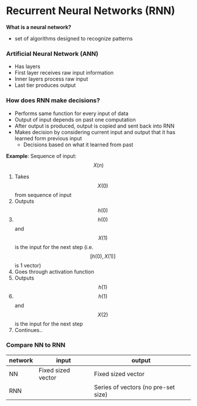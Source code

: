 # Recurrent Neural Networks (RNN)

**What is a neural network?**
- set of algorithms designed to recognize patterns

### Artificial Neural Network (ANN)
- Has layers
- First layer receives raw input information
- Inner layers process raw input
- Last tier produces output


### How does RNN make decisions?
- Performs same function for every input of data
- Output of input depends on past one computation
- After output is produced, output is copied and sent back into RNN
- Makes decision by considering current input and output that it has learned form previous input 
  - Decisions based on what it learned from past

**Example**:
Sequence of input: $$X(n)$$

1. Takes $$X(0)$$ from sequence of input
2. Outputs $$h(0)$$
3. $$h(0)$$ and $$X(1)$$ is the input for the next step (i.e. $$[h(0), X(1)]$$ is 1 vector)
4. Goes through activation function
5. Outputs $$h(1)$$
6. $$h(1)$$ and $$X(2)$$ is the input for the next step
7. Continues..

### Compare NN to RNN
| network | input              | output                              |
|---------|--------------------|-------------------------------------|
| NN      | Fixed sized vector | Fixed sized vector                  |
| RNN     |                    | Series of vectors (no pre-set size) |

